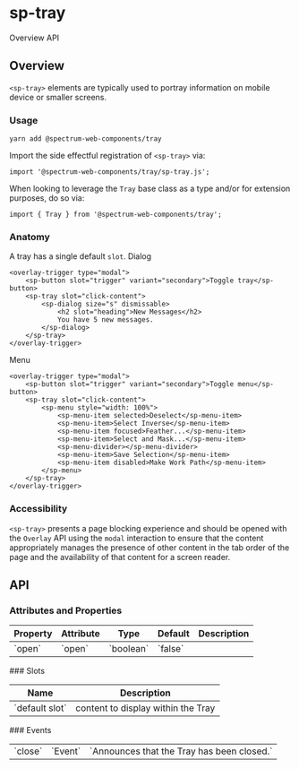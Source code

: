 # sp-tray
Overview API
## Overview
`<sp-tray>` elements are typically used to portray information on mobile device or smaller screens.
### Usage
    
    yarn add @spectrum-web-components/tray
    
Import the side effectful registration of `<sp-tray>` via:
    
    import '@spectrum-web-components/tray/sp-tray.js';
    
When looking to leverage the `Tray` base class as a type and/or for extension purposes, do so via:
    
    import { Tray } from '@spectrum-web-components/tray';
    
### Anatomy
A tray has a single default `slot`.
Dialog
    
    <overlay-trigger type="modal">
        <sp-button slot="trigger" variant="secondary">Toggle tray</sp-button>
        <sp-tray slot="click-content">
            <sp-dialog size="s" dismissable>
                <h2 slot="heading">New Messages</h2>
                You have 5 new messages.
            </sp-dialog>
        </sp-tray>
    </overlay-trigger>
Menu
    
    <overlay-trigger type="modal">
        <sp-button slot="trigger" variant="secondary">Toggle menu</sp-button>
        <sp-tray slot="click-content">
            <sp-menu style="width: 100%">
                <sp-menu-item selected>Deselect</sp-menu-item>
                <sp-menu-item>Select Inverse</sp-menu-item>
                <sp-menu-item focused>Feather...</sp-menu-item>
                <sp-menu-item>Select and Mask...</sp-menu-item>
                <sp-menu-divider></sp-menu-divider>
                <sp-menu-item>Save Selection</sp-menu-item>
                <sp-menu-item disabled>Make Work Path</sp-menu-item>
            </sp-menu>
        </sp-tray>
    </overlay-trigger>
### Accessibility
`<sp-tray>` presents a page blocking experience and should be opened with the `Overlay` API using the `modal` interaction to ensure that the content appropriately manages the presence of other content in the tab order of the page and the availability of that content for a screen reader.
## API
### Attributes and Properties
<table>
  <thead>
    <tr>
      <th>Property</th>
      <th>Attribute</th>
      <th>Type</th>
      <th>Default</th>
      <th>Description</th>
    </tr>
  </thead>
  <tbody>
    <tr>
      <td>`open`</td>
      <td>`open`</td>
      <td>`boolean`</td>
      <td>`false`</td>
      <td></td>
    </tr>
  </tbody>
</table>
### Slots
<table>
  <thead>
    <tr>
      <th>Name</th>
      <th>Description</th>
    </tr>
  </thead>
  <tbody>
    <tr>
      <td>`default slot`</td>
      <td>content to display within the Tray</td>
    </tr>
  </tbody>
</table>
### Events
<table>
  <thead>
  </thead>
  <tbody>
    <tr>
      <td>`close`</td>
      <td>`Event`</td>
      <td>`Announces that the Tray has been closed.`</td>
    </tr>
  </tbody>
</table>
